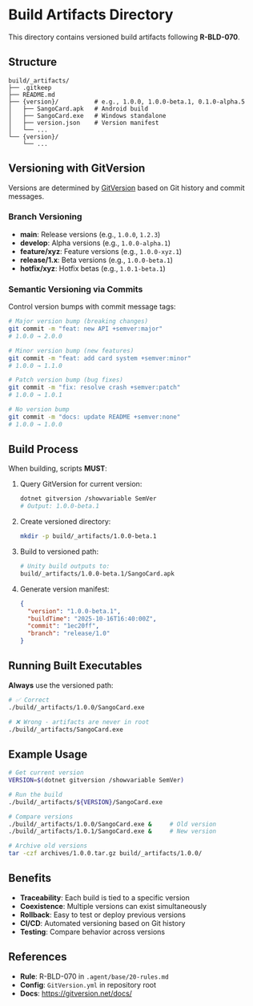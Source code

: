 # Build Artifacts Directory

This directory contains versioned build artifacts following **R-BLD-070**.

## Structure

```
build/_artifacts/
├── .gitkeep
├── README.md
├── {version}/          # e.g., 1.0.0, 1.0.0-beta.1, 0.1.0-alpha.5
│   ├── SangoCard.apk   # Android build
│   ├── SangoCard.exe   # Windows standalone
│   ├── version.json    # Version manifest
│   └── ...
└── {version}/
    └── ...
```

## Versioning with GitVersion

Versions are determined by [GitVersion](https://gitversion.net/) based on Git history and commit messages.

### Branch Versioning

- **main**: Release versions (e.g., `1.0.0`, `1.2.3`)
- **develop**: Alpha versions (e.g., `1.0.0-alpha.1`)
- **feature/xyz**: Feature versions (e.g., `1.0.0-xyz.1`)
- **release/1.x**: Beta versions (e.g., `1.0.0-beta.1`)
- **hotfix/xyz**: Hotfix betas (e.g., `1.0.1-beta.1`)

### Semantic Versioning via Commits

Control version bumps with commit message tags:

```bash
# Major version bump (breaking changes)
git commit -m "feat: new API +semver:major"
# 1.0.0 → 2.0.0

# Minor version bump (new features)
git commit -m "feat: add card system +semver:minor"
# 1.0.0 → 1.1.0

# Patch version bump (bug fixes)
git commit -m "fix: resolve crash +semver:patch"
# 1.0.0 → 1.0.1

# No version bump
git commit -m "docs: update README +semver:none"
# 1.0.0 → 1.0.0
```

## Build Process

When building, scripts **MUST**:

1. Query GitVersion for current version:
   ```bash
   dotnet gitversion /showvariable SemVer
   # Output: 1.0.0-beta.1
   ```

2. Create versioned directory:
   ```bash
   mkdir -p build/_artifacts/1.0.0-beta.1
   ```

3. Build to versioned path:
   ```bash
   # Unity build outputs to:
   build/_artifacts/1.0.0-beta.1/SangoCard.apk
   ```

4. Generate version manifest:
   ```json
   {
     "version": "1.0.0-beta.1",
     "buildTime": "2025-10-16T16:40:00Z",
     "commit": "1ec20ff",
     "branch": "release/1.0"
   }
   ```

## Running Built Executables

**Always** use the versioned path:

```bash
# ✅ Correct
./build/_artifacts/1.0.0/SangoCard.exe

# ❌ Wrong - artifacts are never in root
./build/_artifacts/SangoCard.exe
```

## Example Usage

```bash
# Get current version
VERSION=$(dotnet gitversion /showvariable SemVer)

# Run the build
./build/_artifacts/${VERSION}/SangoCard.exe

# Compare versions
./build/_artifacts/1.0.0/SangoCard.exe &     # Old version
./build/_artifacts/1.0.1/SangoCard.exe &     # New version

# Archive old versions
tar -czf archives/1.0.0.tar.gz build/_artifacts/1.0.0/
```

## Benefits

- **Traceability**: Each build is tied to a specific version
- **Coexistence**: Multiple versions can exist simultaneously
- **Rollback**: Easy to test or deploy previous versions
- **CI/CD**: Automated versioning based on Git history
- **Testing**: Compare behavior across versions

## References

- **Rule**: R-BLD-070 in `.agent/base/20-rules.md`
- **Config**: `GitVersion.yml` in repository root
- **Docs**: https://gitversion.net/docs/
